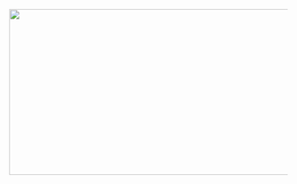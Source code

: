 <a href="https://github.com/devxb/gitanimals">
<img
  src="https://render.gitanimals.org/farms/chodonghee-hub"
  width="600"
  height="300"
/>
</a>

<!--
**chodonghee-hub/chodonghee-hub** is a ✨ _special_ ✨ repository because its `README.md` (this file) appears on your GitHub profile.

Here are some ideas to get you started:

- 🔭 I’m currently working on ...
- 🌱 I’m currently learning ...
- 👯 I’m looking to collaborate on ...
- 🤔 I’m looking for help with ...
- 💬 Ask me about ...
- 📫 How to reach me: ...
- 😄 Pronouns: ...
- ⚡ Fun fact: ...
-->
